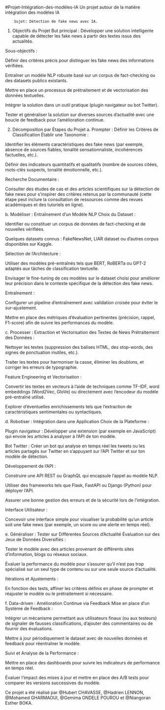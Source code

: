 #Projet-Intégration-des-modèles-IA
Un projet autour de la matière intégration des modèles IA

        Sujet: Détection de fake news avec IA.

1. Objectifs du Projet
But principal : Développer une solution intelligente capable de détecter les fake news à partir des textes issus des actualités.

Sous-objectifs :

Définir des critères précis pour distinguer les fake news des informations vérifiées.

Entraîner un modèle NLP robuste basé sur un corpus de fact-checking ou des datasets publics existants.

Mettre en place un processus de prétraitement et de vectorisation des données textuelles.

Intégrer la solution dans un outil pratique (plugin navigateur ou bot Twitter).

Tester et généraliser la solution sur diverses sources d’actualité avec une boucle de feedback pour l’amélioration continue.

2. Décomposition par Étapes du Projet
a. Prompter : Définir les Critères de Classification
Établir une Taxonomie :

Identifier les éléments caractéristiques des fake news (par exemple, absence de sources fiables, tonalité sensationnaliste, incohérences factuelles, etc.).

Définir des indicateurs quantitatifs et qualitatifs (nombre de sources citées, mots-clés suspects, tonalité émotionnelle, etc.).

Recherche Documentaire :

Consulter des études de cas et des articles scientifiques sur la détection de fake news pour s’inspirer des critères retenus par la communauté (cette étape peut inclure la consultation de ressources comme des revues académiques et des tutoriels en ligne).

b. Modéliser : Entraînement d’un Modèle NLP
Choix du Dataset :

Identifier ou constituer un corpus de données de fact-checking et de nouvelles vérifiées.

Quelques datasets connus : FakeNewsNet, LIAR dataset ou d’autres corpus disponibles sur Kaggle.

Sélection de l’Architecture :

Utiliser des modèles pré-entraînés tels que BERT, RoBERTa ou GPT-2 adaptés aux tâches de classification textuelle.

Envisager le fine-tuning de ces modèles sur le dataset choisi pour améliorer leur précision dans le contexte spécifique de la détection des fake news.

Entraînement :

Configurer un pipeline d’entraînement avec validation croisée pour éviter le sur-ajustement.

Mettre en place des métriques d’évaluation pertinentes (précision, rappel, F1-score) afin de suivre les performances du modèle.

c. Processer : Extraction et Vectorisation des Textes de News
Prétraitement des Données :

Nettoyer les textes (suppression des balises HTML, des stop-words, des signes de ponctuation inutiles, etc.).

Traiter les textes pour harmoniser la casse, éliminer les doublons, et corriger les erreurs de typographie.

Feature Engineering et Vectorisation :

Convertir les textes en vecteurs à l’aide de techniques comme TF-IDF, word embeddings (Word2Vec, GloVe) ou directement avec l’encodeur du modèle pré-entraîné utilisé.

Explorer d’éventuelles enrichissements tels que l’extraction de caractéristiques sentimentales ou syntactiques.

d. Robotiser : Intégration dans une Application
Choix de la Plateforme :

Plugin navigateur : Développer une extension (par exemple en JavaScript) qui envoie les articles à analyser à l’API de ton modèle.

Bot Twitter : Créer un bot qui analyse en temps réel les tweets ou les articles partagés sur Twitter en s’appuyant sur l’API Twitter et sur ton modèle de détection.

Développement de l’API :

Construire une API REST ou GraphQL qui encapsule l’appel au modèle NLP.

Utiliser des frameworks tels que Flask, FastAPI ou Django (Python) pour déployer l’API.

Assurer une bonne gestion des erreurs et de la sécurité lors de l’intégration.

Interface Utilisateur :

Concevoir une interface simple pour visualiser la probabilité qu’un article soit une fake news (par exemple, un score ou une alerte en temps réel).

e. Généraliser : Tester sur Différentes Sources d’Actualité
Évaluation sur des Jeux de Données Diversifiés :

Tester le modèle avec des articles provenant de différents sites d’information, blogs ou réseaux sociaux.

Évaluer la performance du modèle pour s’assurer qu’il n’est pas trop spécialisé sur un seul type de contenu ou sur une seule source d’actualité.

Itérations et Ajustements :

En fonction des tests, affiner les critères définis en phase de prompter et réajuster le modèle ou le prétraitement si nécessaire.

f. Data-driven : Amélioration Continue via Feedback
Mise en place d’un Système de Feedback :

Intégrer un mécanisme permettant aux utilisateurs finaux (ou aux testeurs) de signaler de fausses classifications, d’ajouter des commentaires ou de fournir des évaluations.

Mettre à jour périodiquement le dataset avec de nouvelles données et feedback pour réentraîner le modèle.

Suivi et Analyse de la Performance :

Mettre en place des dashboards pour suivre les indicateurs de performance en temps réel.

Évaluer l’impact des mises à jour et mettre en place des A/B tests pour comparer les versions successives du modèle.

Ce projet a été réalisé par @Hubert CHAVASSE, @Hadrien LENNON, @Mohamed GHARMAOUI, @Gemima ONDELE POUROU et @Niangoran Esther BOKA.
